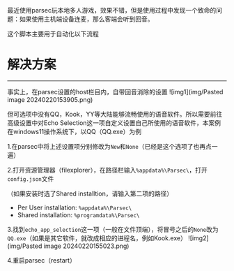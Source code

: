 最近使用parsec玩本地多人游戏，效果不错，但是使用过程中发现一个致命的问题：如果使用主机端设备连麦，那么客端会听到回音。

这个脚本主要用于自动化以下流程

# 解决方案
---
事实上，在parsec设置的host栏目内，自带回音消除的设置 
![img1](img/Pasted image 20240220153905.png)

但可选项中没有QQ，Kook，YY等大陆能够流畅使用的语音软件。所以需要前往高级设置中对Echo Selection这一项自定义设置自己所使用的语音软件，本案例在windows11操作系统下，以QQ（QQ.exe）为例

1.在parsec中将上述设置项分别修改为`New`和`None`（已经是这个选项了也再点一遍）

2.打开资源管理器（filexplorer），在路径栏输入`%appdata%\Parsec\`，打开`config.json`文件

（如果安装时选了Shared installtion，请输入第二项的路径）
- Per User installation: `%appdata%\Parsec\` 
- Shared installation: `%programdata%\Parsec\`

3.找到`echo_app_selection`这一项（一般在文件顶端），将冒号之后的`None`改为`QQ.exe`（如果是其它软件，就改成相应的进程名，例如Kook.exe）
![img2](img/Pasted image 20240220155023.png)

4.重启parsec（restart）
